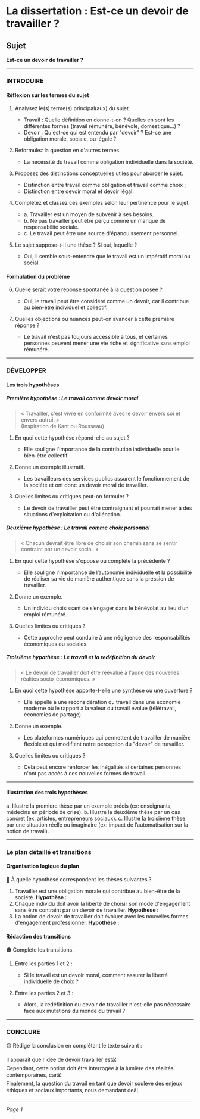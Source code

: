 # La dissertation : Est-ce un devoir de travailler ?

## Sujet
**Est-ce un devoir de travailler ?**

---

### INTRODUIRE

#### Réflexion sur les termes du sujet

1. Analysez le(s) terme(s) principal(aux) du sujet.
   - Travail : Quelle définition en donne-t-on ? Quelles en sont les différentes formes (travail rémunéré, bénévole, domestique...) ?
   - Devoir : Qu'est-ce qui est entendu par "devoir" ? Est-ce une obligation morale, sociale, ou légale ?
   
2. Reformulez la question en d'autres termes.
   - La nécessité du travail comme obligation individuelle dans la société.

3. Proposez des distinctions conceptuelles utiles pour aborder le sujet.
   - Distinction entre travail comme obligation et travail comme choix ;
   - Distinction entre devoir moral et devoir légal.

4. Complétez et classez ces exemples selon leur pertinence pour le sujet.
   - a. Travailler est un moyen de subvenir à ses besoins.  
   - b. Ne pas travailler peut être perçu comme un manque de responsabilité sociale.
   - c. Le travail peut être une source d'épanouissement personnel.
   
5. Le sujet suppose-t-il une thèse ? Si oui, laquelle ?
   - Oui, il semble sous-entendre que le travail est un impératif moral ou social.

#### Formulation du problème

6. Quelle serait votre réponse spontanée à la question posée ?
   - Oui, le travail peut être considéré comme un devoir, car il contribue au bien-être individuel et collectif.

7. Quelles objections ou nuances peut-on avancer à cette première réponse ?
   - Le travail n'est pas toujours accessible à tous, et certaines personnes peuvent mener une vie riche et significative sans emploi rémunéré.

---

### DÉVELOPPER

#### Les trois hypothèses

##### Première hypothèse : Le travail comme devoir moral

> « Travailler, c'est vivre en conformité avec le devoir envers soi et envers autrui. »  
> (Inspiration de Kant ou Rousseau)

1. En quoi cette hypothèse répond-elle au sujet ?
   - Elle souligne l'importance de la contribution individuelle pour le bien-être collectif.
   
2. Donne un exemple illustratif.
   - Les travailleurs des services publics assurent le fonctionnement de la société et ont donc un devoir moral de travailler.

3. Quelles limites ou critiques peut-on formuler ?
   - Le devoir de travailler peut être contraignant et pourrait mener à des situations d'exploitation ou d'aliénation.

##### Deuxième hypothèse : Le travail comme choix personnel

> « Chacun devrait être libre de choisir son chemin sans se sentir contraint par un devoir social. »

1. En quoi cette hypothèse s'oppose ou complète la précédente ?
   - Elle souligne l'importance de l’autonomie individuelle et la possibilité de réaliser sa vie de manière authentique sans la pression de travailler.

2. Donne un exemple.
   - Un individu choisissant de s’engager dans le bénévolat au lieu d’un emploi rémunéré.

3. Quelles limites ou critiques ?
   - Cette approche peut conduire à une négligence des responsabilités économiques ou sociales.

##### Troisième hypothèse : Le travail et la redéfinition du devoir

> « Le devoir de travailler doit être réévalué à l'aune des nouvelles réalités socio-économiques. »

1. En quoi cette hypothèse apporte-t-elle une synthèse ou une ouverture ?
   - Elle appelle à une reconsidération du travail dans une économie moderne où le rapport à la valeur du travail évolue (télétravail, économies de partage).

2. Donne un exemple.
   - Les plateformes numériques qui permettent de travailler de manière flexible et qui modifient notre perception du "devoir" de travailler.

3. Quelles limites ou critiques ?
   - Cela peut encore renforcer les inégalités si certaines personnes n'ont pas accès à ces nouvelles formes de travail.

---

#### Illustration des trois hypothèses

a. Illustre la première thèse par un exemple précis (ex: enseignants, médecins en période de crise).
b. Illustre la deuxième thèse par un cas concret (ex: artistes, entrepreneurs sociaux).
c. Illustre la troisième thèse par une situation réelle ou imaginaire (ex: impact de l’automatisation sur la notion de travail).

---

### Le plan détaillé et transitions

#### Organisation logique du plan

🔴 À quelle hypothèse correspondent les thèses suivantes ?

1. Travailler est une obligation morale qui contribue au bien-être de la société. **Hypothèse :**
2. Chaque individu doit avoir la liberté de choisir son mode d'engagement sans être contraint par un devoir de travailler. **Hypothèse :**
3. La notion de devoir de travailler doit évoluer avec les nouvelles formes d'engagement professionnel. **Hypothèse :**

#### Rédaction des transitions

🟠 Complète les transitions.

1. Entre les parties 1 et 2 :  
   - Si le travail est un devoir moral, comment assurer la liberté individuelle de choix ?
   
2. Entre les parties 2 et 3 :  
   - Alors, la redéfinition du devoir de travailler n'est-elle pas nécessaire face aux mutations du monde du travail ?

---

### CONCLURE

🟡 Rédige la conclusion en complétant le texte suivant :

Il apparaît que l'idée de devoir travailler estâ¦  
Cependant, cette notion doit être interrogée à la lumière des réalités contemporaines, carâ¦  
Finalement, la question du travail en tant que devoir soulève des enjeux éthiques et sociaux importants, nous demandant deâ¦

--- 

*Page 1*